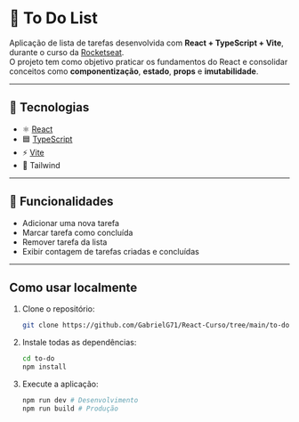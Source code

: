 # 📝 To Do List

Aplicação de lista de tarefas desenvolvida com **React + TypeScript + Vite**, durante o curso da [Rocketseat](https://rocketseat.com.br).  
O projeto tem como objetivo praticar os fundamentos do React e consolidar conceitos como **componentização**, **estado**, **props** e **imutabilidade**.

---

## 🚀 Tecnologias

- ⚛️ [React](https://react.dev/)
- 🟦 [TypeScript](https://www.typescriptlang.org/)
- ⚡ [Vite](https://vitejs.dev/)
- 🎨 Tailwind

---

## 📌 Funcionalidades

- Adicionar uma nova tarefa
- Marcar tarefa como concluída
- Remover tarefa da lista
- Exibir contagem de tarefas criadas e concluídas

---

## Como usar localmente

1. Clone o repositório:

   ```bash
   git clone https://github.com/GabrielG71/React-Curso/tree/main/to-do
   ```

2. Instale todas as dependências:
   ```bash
   cd to-do
   npm install
   ```
3. Execute a aplicação:
   ```bash
   npm run dev # Desenvolvimento
   npm run build # Produção
   ```
